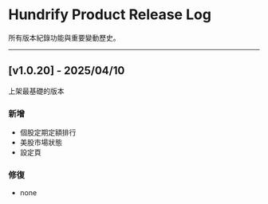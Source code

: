 # Hundrify Product Release Log

所有版本紀錄功能與重要變動歷史。

---

## [v1.0.20] - 2025/04/10
上架最基礎的版本

### 新增
- 個股定期定額排行
- 美股市場狀態
- 設定頁

### 修復
- none


